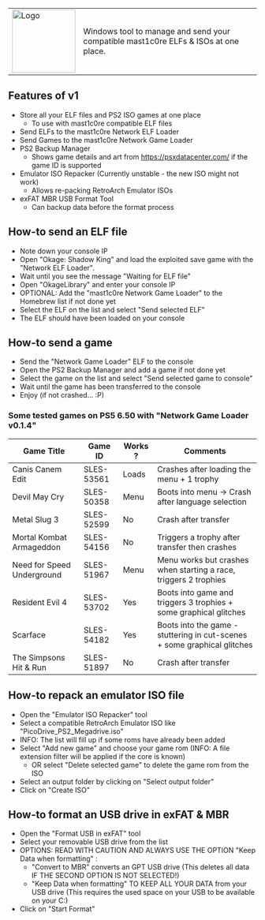 | | |
| ------------- | ------------- |
| <img width="128" alt="Logo" src="https://user-images.githubusercontent.com/84620/224557684-ad2cf053-123f-4244-9df9-3bed55c5214c.png"> | Windows tool to manage and send your compatible mast1c0re ELFs &amp; ISOs at one place. |

## Features of v1
- Store all your ELF files and PS2 ISO games at one place
  - To use with mast1c0re compatible ELF files
- Send ELFs to the mast1c0re Network ELF Loader
- Send Games to the mast1c0re Network Game Loader
- PS2 Backup Manager
  - Shows game details and art from https://psxdatacenter.com/ if the game ID is supported
- Emulator ISO Repacker (Currently unstable - the new ISO might not work)
  - Allows re-packing RetroArch Emulator ISOs
- exFAT MBR USB Format Tool
  - Can backup data before the format process
  
## How-to send an ELF file
- Note down your console IP
- Open "Okage: Shadow King" and load the exploited save game with the "Network ELF Loader".
- Wait until you see the message "Waiting for ELF file"
- Open "OkageLibrary" and enter your console IP
- OPTIONAL: Add the "mast1c0re Network Game Loader" to the Homebrew list if not done yet
- Select the ELF on the list and select "Send selected ELF"
- The ELF should have been loaded on your console

## How-to send a game
- Send the "Network Game Loader" ELF to the console
- Open the PS2 Backup Manager and add a game if not done yet
- Select the game on the list and select "Send selected game to console"
- Wait until the game has been transferred to the console
- Enjoy (if not crashed... :P)

### Some tested games on PS5 6.50 with "Network Game Loader v0.1.4"
| Game Title | Game ID | Works ? | Comments |
| ------------- | ------------- | ------------- | ------------- |
Canis Canem Edit | SLES-53561 | Loads | Crashes after loading the menu + 1 trophy
Devil May Cry | SLES-50358 | Menu | Boots into menu -> Crash after language selection
Metal Slug 3 | SLES-52599 | No | Crash after transfer
Mortal Kombat Armageddon | SLES-54156 | No | Triggers a trophy after transfer then crashes
Need for Speed Underground | SLES-51967 | Menu | Menu works but crashes when starting a race, triggers 2 trophies 
Resident Evil 4 | SLES-53702 | Yes | Boots into game and triggers 3 trophies + some graphical glitches
Scarface | SLES-54182 | Yes | Boots into the game - stuttering in cut-scenes + some graphical glitches
The Simpsons Hit & Run | SLES-51897 | No | Crash after transfer

## How-to repack an emulator ISO file
- Open the "Emulator ISO Repacker" tool
- Select a compatible RetroArch Emulator ISO like "PicoDrive_PS2_Megadrive.iso"
- INFO: The list will fill up if some roms have already been added
- Select "Add new game" and choose your game rom (INFO: A file extension filter will be applied if the core is known)
  - OR select "Delete selected game" to delete the game rom from the ISO
- Select an output folder by clicking on "Select output folder"
- Click on "Create ISO"

## How-to format an USB drive in exFAT & MBR
- Open the "Format USB in exFAT" tool
- Select your removable USB drive from the list
- OPTIONS: READ WITH CAUTION AND ALWAYS USE THE OPTION "Keep Data when formatting" :
  - "Convert to MBR" converts an GPT USB drive (This deletes all data IF THE SECOND OPTION IS NOT SELECTED!)
  - "Keep Data when formatting" TO KEEP ALL YOUR DATA from your USB drive (This requires the used space on your USB to be available on your C:\)
- Click on "Start Format"
